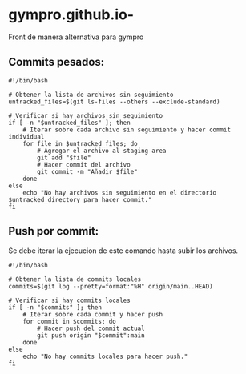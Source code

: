 # gympro.github.io-
Front de manera alternativa para gympro

## Commits pesados:
```
#!/bin/bash

# Obtener la lista de archivos sin seguimiento
untracked_files=$(git ls-files --others --exclude-standard)

# Verificar si hay archivos sin seguimiento
if [ -n "$untracked_files" ]; then
    # Iterar sobre cada archivo sin seguimiento y hacer commit individual
    for file in $untracked_files; do
        # Agregar el archivo al staging area
        git add "$file"
        # Hacer commit del archivo
        git commit -m "Añadir $file"
    done
else
    echo "No hay archivos sin seguimiento en el directorio $untracked_directory para hacer commit."
fi
```

## Push por commit:
Se debe iterar la ejecucion de este comando hasta subir los archivos.
```
#!/bin/bash

# Obtener la lista de commits locales
commits=$(git log --pretty=format:"%H" origin/main..HEAD)

# Verificar si hay commits locales
if [ -n "$commits" ]; then
    # Iterar sobre cada commit y hacer push
    for commit in $commits; do
        # Hacer push del commit actual
        git push origin "$commit":main
    done
else
    echo "No hay commits locales para hacer push."
fi
```
